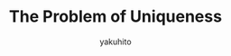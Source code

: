 ---
title: The Problem of Uniqueness
author: yakuhito
external_url: https://blog.fireacademy.io/p/uniqueness-on-chain
category: fireacademy
---